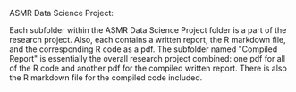 ASMR Data Science Project:

Each subfolder within the ASMR Data Science Project folder is a part of the research project. Also, each contains a written report, the R markdown file, and the corresponding R code as a pdf. The subfolder named "Compiled Report" is essentially the overall research project combined: one pdf for all of the R code and another pdf for the compiled written report. There is also the R markdown file for the compiled code included.
